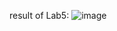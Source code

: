 result of Lab5:
![image](https://github.com/user-attachments/assets/e05cda7f-4a9f-4208-aad4-ec1258e479ab)
